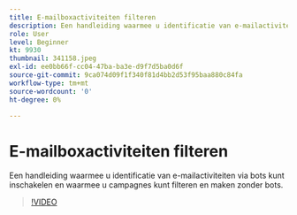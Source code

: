 ```yaml
---
title: E-mailboxactiviteiten filteren
description: Een handleiding waarmee u identificatie van e-mailactiviteiten via bots kunt inschakelen en waarmee u campagnes kunt filteren en maken zonder bots.
role: User
level: Beginner
kt: 9930
thumbnail: 341158.jpeg
exl-id: ee0bb66f-cc04-47ba-ba3e-d9f7d5ba0d6f
source-git-commit: 9ca074d09f1f340f81d4bb2d53f95baa880c84fa
workflow-type: tm+mt
source-wordcount: '0'
ht-degree: 0%

---
```


# E-mailboxactiviteiten filteren

Een handleiding waarmee u identificatie van e-mailactiviteiten via bots kunt inschakelen en waarmee u campagnes kunt filteren en maken zonder bots.

>[!VIDEO](https://video.tv.adobe.com/v/341158/?quality=12&learn=on)
